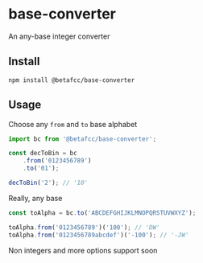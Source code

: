 # base-converter

An any-base integer converter

Install
-------

    npm install @betafcc/base-converter

Usage
-----

Choose any `from` and `to` base alphabet

```js
import bc from '@betafcc/base-converter';

const decToBin = bc
    .from('0123456789')
    .to('01');

decToBin('2'); // '10'
```

Really, any base

```js
const toAlpha = bc.to('ABCDEFGHIJKLMNOPQRSTUVWXYZ');

toAlpha.from('0123456789')('100'); // 'DW'
toAlpha.from('0123456789abcdef')('-100'); // '-JW'

```

Non integers and more options support soon
